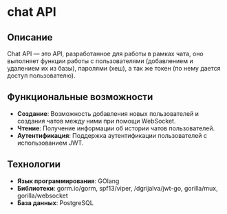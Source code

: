 # chat API

## Описание
Chat API — это API, разработанное для работы в рамках чата, оно выполняет функции работы с пользователями (добавлением и удалением их из базы), паролями (хеш), а так же токен (по нему дается доступ пользователю).

## Функциональные возможности
- **Создание**: Возможность добавления новых пользователей и создания чатов между ними при помощи WebSocket.
- **Чтение**: Получение информации об истории чатов пользователей.
- **Аутентификация**: Поддержка аутентификации пользователей с использованием JWT.

## Технологии
- **Язык программирования**: GOlang
- **Библиотеки**: gorm.io/gorm, spf13/viper, /dgrijalva/jwt-go, gorilla/mux, gorilla/websocket
- **База данных**: PostgreSQL
